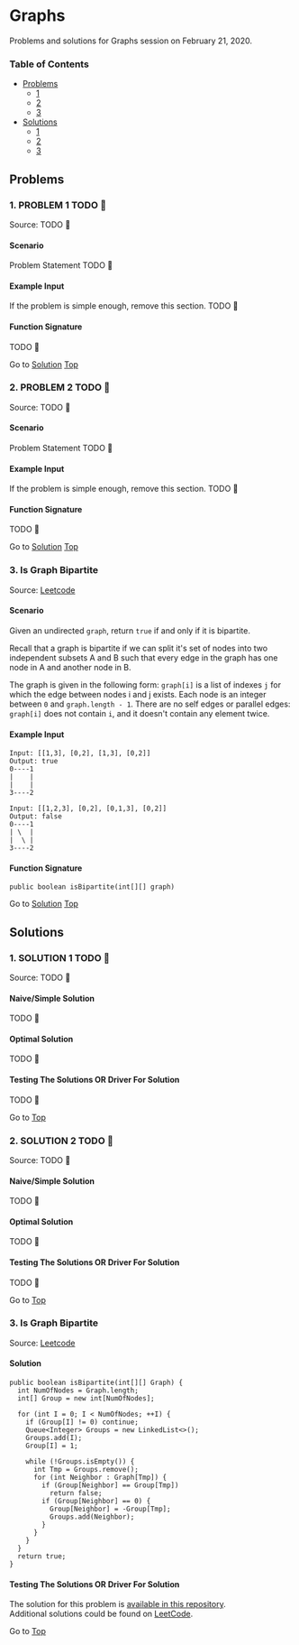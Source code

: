<!-- Don't remove -->
<a name="top"/>

# Graphs

Problems and solutions for Graphs session on February 21, 2020.

### Table of Contents

* [Problems](#problems)
  * [1](#p1)
  * [2](#p2)
  * [3](#p3)
* [Solutions](#solutions)
  * [1](#s1)
  * [2](#s2)
  * [3](#s3)

<!-- Don't remove -->
<a name="problems"/>

## Problems

<a name="p1"/>

### 1. PROBLEM 1 TODO :bug:

Source: TODO :bug:

#### Scenario

Problem Statement TODO :bug:

#### Example Input

If the problem is simple enough, remove this section. TODO :bug:

#### Function Signature

TODO :bug:

<!-- Don't remove -->
Go to [Solution](#s1)   [Top](#top)

<!-- Don't remove -->
<a name="p2"/>

### 2. PROBLEM 2 TODO :bug:

Source: TODO :bug:

#### Scenario

Problem Statement TODO :bug:

#### Example Input

If the problem is simple enough, remove this section. TODO :bug:

#### Function Signature

TODO :bug:

<!-- Don't remove -->
Go to [Solution](#s2)   [Top](#top)

<!-- Don't remove -->
<a name="p3"/>

### 3. Is Graph Bipartite

Source: [Leetcode](https://leetcode.com/problems/is-graph-bipartite/)

#### Scenario

Given an undirected `graph`, return `true` if and only if it is bipartite.

Recall that a graph is bipartite if we can split it's set of nodes into
two independent subsets A and B such that every edge in the graph has 
one node in A and another node in B.

The graph is given in the following form: `graph[i]` is a list of indexes `j`
for which the edge between nodes i and j exists.  Each node is an integer
between `0` and `graph.length - 1`.  There are no self edges or parallel edges:
`graph[i]` does not contain `i`, and it doesn't contain any element twice.

#### Example Input

````
Input: [[1,3], [0,2], [1,3], [0,2]]
Output: true
0----1
|    |
|    |
3----2
````
````
Input: [[1,2,3], [0,2], [0,1,3], [0,2]]
Output: false
0----1
| \  |
|  \ |
3----2
````
#### Function Signature

````
public boolean isBipartite(int[][] graph)
````

<!-- Don't remove -->
Go to [Solution](#s3)   [Top](#top)

<!-- Don't remove -->
<a name="solutions"/>

## Solutions

<!-- Don't remove -->
<a name="s1"/>

### 1. SOLUTION 1 TODO :bug:

Source: TODO :bug:

#### Naive/Simple Solution

TODO :bug:

#### Optimal Solution

TODO :bug:

#### Testing The Solutions OR Driver For Solution

TODO :bug:


<!-- Don't remove -->
Go to [Top](#top)

<!-- Don't remove -->
<a name="s2"/>

### 2. SOLUTION 2 TODO :bug:

Source: TODO :bug:

#### Naive/Simple Solution

TODO :bug:

#### Optimal Solution

TODO :bug:

#### Testing The Solutions OR Driver For Solution

TODO :bug:

<!-- Don't remove -->
Go to [Top](#top)

<!-- Don't remove -->
<a name="s3"/>

### 3. Is Graph Bipartite

Source: [Leetcode](https://leetcode.com/problems/is-graph-bipartite/)

#### Solution

````
public boolean isBipartite(int[][] Graph) {
  int NumOfNodes = Graph.length;
  int[] Group = new int[NumOfNodes];

  for (int I = 0; I < NumOfNodes; ++I) {
    if (Group[I] != 0) continue;
    Queue<Integer> Groups = new LinkedList<>();
    Groups.add(I);
    Group[I] = 1;

    while (!Groups.isEmpty()) {
      int Tmp = Groups.remove();
      for (int Neighbor : Graph[Tmp]) {
        if (Group[Neighbor] == Group[Tmp])
          return false;
        if (Group[Neighbor] == 0) {
          Group[Neighbor] = -Group[Tmp];
          Groups.add(Neighbor);
        }
      }
    }
  }
  return true;
}
````

#### Testing The Solutions OR Driver For Solution

The solution for this problem is
[available in this repository](./Bipartite/Bipartite_Solution.java).
<br> Additional solutions could be found on
[LeetCode](https://leetcode.com/problems/is-graph-bipartite/).

<!-- Don't remove -->
Go to [Top](#top)
